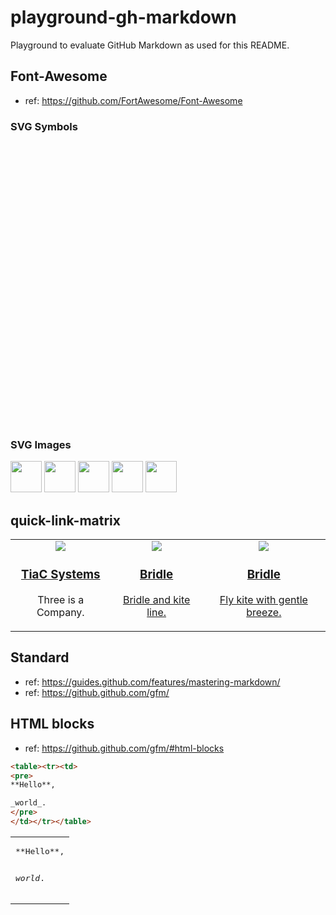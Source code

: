 # playground-gh-markdown

Playground to evaluate GitHub Markdown as used for this README.

## Font-Awesome

- ref: https://github.com/FortAwesome/Font-Awesome

### SVG Symbols

<!-- Define the symbols, these are invisible on the page -->
<i data-fa-symbol="delete" class="fas fa-trash fa-fw"></i>
<i data-fa-symbol="edit" class="fas fa-pencil fa-fw"></i>
<i data-fa-symbol="favorite" class="fas fa-star fa-fw"></i>

<!-- Use the defined symbols -->
<svg><use xlink:href="#edit"></use></svg>
<svg><use xlink:href="#delete"></use></svg>
<svg><use xlink:href="#favorite"></use></svg>

### SVG Images

<img src="https://github.com/FortAwesome/Font-Awesome/raw/master/svgs/solid/map-signs.svg" width="50"> <img src="https://github.com/FortAwesome/Font-Awesome/raw/master/svgs/solid/object-group.svg" width="50"> <img src="https://github.com/FortAwesome/Font-Awesome/raw/master/svgs/solid/cogs.svg" width="50"> <img src="https://github.com/FortAwesome/Font-Awesome/raw/master/svgs/solid/puzzle-piece.svg" width="50"> <img src="https://github.com/FortAwesome/Font-Awesome/raw/master/svgs/brands/github.svg" width="50">

## quick-link-matrix

<div align="center">
  <table>
    <tr>
      <td>
        <div align="center">
          <a href="https://github.com/tiacsys">
            <img src="https://tiacsys.github.io/bridle/bridle/_static/images/tiac.png"/>
            <h3>TiaC Systems</h3>
          </a>
          <p>Three is a Company.</p>
        </div>
      </td>
      <td>
        <div align="center">
          <a href="https://github.com/tiacsys/bridle">
            <img src="https://tiacsys.github.io/bridle/bridle/_static/images/bridle.png"/>
            <h3>Bridle</h3>
            <p>Bridle and kite line.</p>
          </a>
        </div>
      </td>
      <td>
        <div align="center">
          <a href="https://github.com/zephyrproject-rtos/zephyr">
            <img src="https://docs.zephyrproject.org/latest/_static/images/kite.png"/>
            <h3>Bridle</h3>
            <p>Fly kite with gentle breeze.</p>
          </a>
        </div>
      </td>
    </tr>
  </table>
</div>
    
## Standard

- ref: https://guides.github.com/features/mastering-markdown/
- ref: https://github.github.com/gfm/

## HTML blocks

- ref: https://github.github.com/gfm/#html-blocks

```html
<table><tr><td>
<pre>
**Hello**,

_world_.
</pre>
</td></tr></table>
```

<table><tr><td>
<pre>
**Hello**,

_world_.
</pre>
</td></tr></table>
